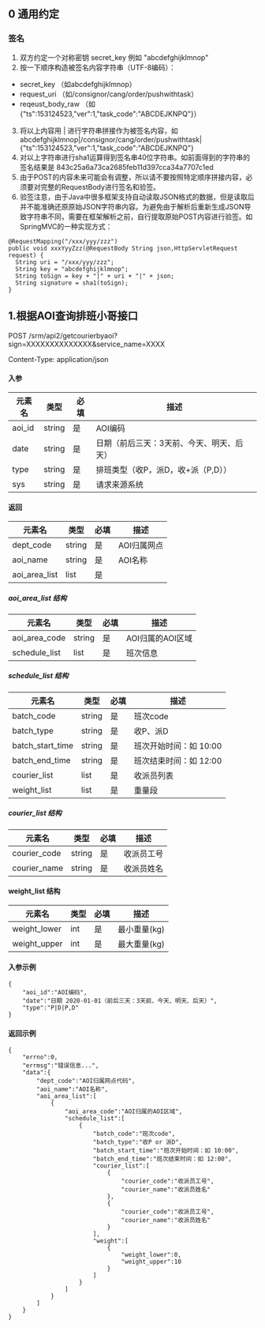 ## 0 通用约定
### 签名
1. 双方约定一个对称密钥 secret_key 例如 "abcdefghijklmnop"
2. 按一下顺序构造被签名内容字符串（UTF-8编码）：

- secret_key （如abcdefghijklmnop）
- request_uri （如/consignor/cang/order/pushwithtask）
- reqeust_body_raw （如{"ts":153124523,"ver":1,"task_code":"ABCDEJKNPQ"}）
3. 将以上内容用 | 进行字符串拼接作为被签名内容，如abcdefghijklmnop|/consignor/cang/order/pushwithtask|{"ts":153124523,"ver":1,"task_code":"ABCDEJKNPQ"}
4. 对以上字符串进行sha1运算得到签名串40位字符串。如前面得到的字符串的签名结果是 843c25a6a73ca2685feb11d397cca34a7707c1ed
5. 由于POST的内容未来可能会有调整，所以请不要按照特定顺序拼接内容，必须要对完整的RequestBody进行签名和验签。
6. 验签注意，由于Java中很多框架支持自动读取JSON格式的数据，但是读取后并不能准确还原原始JSON字符串内容。为避免由于解析后重新生成JSON导致字符串不同，需要在框架解析之前，自行提取原始POST内容进行验签。如SpringMVC的一种实现方式：

```
@RequestMapping("/xxx/yyy/zzz")
public void xxxYyyZzz(@RequestBody String json,HttpServletRequest request) {
  String uri = "/xxx/yyy/zzz";
  String key = "abcdefghijklmnop";
  String toSign = key + "|" + uri + "|" + json;
  String signature = sha1(toSign);
}
```



## 1.根据AOI查询排班小哥接口

POST  /srm/api2/getcourierbyaoi?sign=XXXXXXXXXXXXXX&service_name=XXXX

Content-Type: application/json

#### 入参

元素名 | 类型 | 必填 | 描述
---|---|---|---
aoi_id | string | 是 | AOI编码
date | string | 是 | 日期（前后三天：3天前、今天、明天、后天）
type | string | 是 | 排班类型（收P，派D，收+派（P,D））
sys | string | 是 | 请求来源系统

#### 返回

元素名 | 类型 | 必填 | 描述
---|---|---|---
dept_code | string | 是 | AOI归属网点
aoi_name | string | 是 | AOI名称
aoi_area_list | list | 是 | 

##### aoi_area_list 结构

元素名 | 类型 | 必填 | 描述
---|---|---|---
aoi_area_code| string | 是 | AOI归属的AOI区域
schedule_list | list | 是 | 班次信息

##### schedule_list 结构

元素名 | 类型 | 必填 | 描述
---|---|---|---
batch_code | string | 是 | 班次code
batch_type | string | 是 | 收P、派D
batch_start_time | string | 是 | 班次开始时间：如 10:00
batch_end_time | string | 是 | 班次结束时间：如 12:00
courier_list | list | 是 | 收派员列表
weight_list | list | 是 | 重量段

##### courier_list 结构

元素名 | 类型 | 必填 | 描述
---|---|---|---
courier_code | string | 是 | 收派员工号
courier_name | string | 是 | 收派员姓名

#### weight_list 结构

元素名 | 类型 | 必填 | 描述
---|---|---|---
weight_lower | int | 是 | 最小重量(kg)
weight_upper | int | 是 | 最大重量(kg)

#### 入参示例
```
{
    "aoi_id":"AOI编码",
    "date":"日期 2020-01-01（前后三天：3天前、今天、明天、后天）",
    "type":"P|D|P,D"
}
```

#### 返回示例

```
{
    "errno":0,
    "errmsg":"错误信息...",
    "data":{
        "dept_code":"AOI归属网点代码",
        "aoi_name":"AOI名称",
        "aoi_area_list":[
            {
                "aoi_area_code":"AOI归属的AOI区域",
                "schedule_list":[
                    {
                        "batch_code":"班次code",
                        "batch_type":"收P or 派D",
                        "batch_start_time":"班次开始时间：如 10:00",
                        "batch_end_time":"班次结束时间：如 12:00",
                        "courier_list":[
                            {
                                "courier_code":"收派员工号",
                                "courier_name":"收派员姓名"
                            },
                            {
                                "courier_code":"收派员工号",
                                "courier_name":"收派员姓名"
                            }
                        ],
                        "weight":[
                            {
                                "weight_lower":0,
                                "weight_upper":10
                            }
                        ]
                    }
                ]
            }
        ]
    }
}
```
